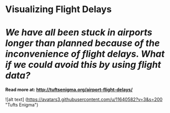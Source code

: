 # Visualizing Flight Delays

*We have all been stuck in airports longer than planned because of the inconvenience of flight delays. What if we could avoid this by using flight data?*
==

**Read more at: http://tuftsenigma.org/airport-flight-delays/**

![alt text] (https://avatars3.githubusercontent.com/u/11640582?v=3&s=200 "Tufts Enigma")
